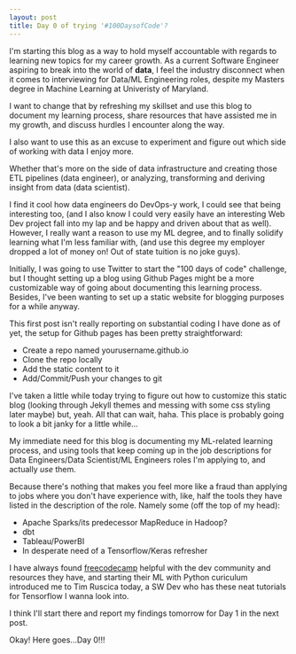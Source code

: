 ```yaml
---
layout: post
title: Day 0 of trying '#100DaysofCode'?
---
```


I'm starting this blog as a way to hold myself accountable with regards to learning new topics for my career growth. As a current Software Engineer aspiring to break into the world of **data**, I feel the industry disconnect when it comes to interviewing for Data/ML Engineering roles, despite my Masters degree in Machine Learning at Univeristy of Maryland.

I want to change that by refreshing my skillset and use this blog to document my learning process, share resources that have assisted me in my growth, and discuss hurdles I encounter along the way. 

I also want to use this as an excuse to experiment and figure out which side of working with data I enjoy more. 

Whether that's more on the side of data infrastructure and creating those ETL pipelines (data engineer), or analyzing, transforming and deriving insight from data (data scientist). 

I find it cool how data engineers do DevOps-y work, I could see that being interesting too, (and I also know I could very easily have an interesting Web Dev project fall into my lap and be happy and driven about that as well). However, I really want a reason to use my ML degree, and to finally solidify learning what I'm less familiar with, (and use this degree my employer dropped a lot of money on! Out of state tuition is no joke guys).

Initially, I was going to use Twitter to start the "100 days of code" challenge, but I thought setting up a blog using Github Pages might be a more customizable way of going about documenting this learning process. Besides, I've been wanting to set up a static website for blogging purposes for a while anyway.

This first post isn't really reporting on substantial coding I have done as of yet, the setup for Github pages has been pretty straightforward:
* Create a repo named yourusername.github.io
* Clone the repo locally
* Add the static content to it
* Add/Commit/Push your changes to git

I've taken a little while today trying to figure out how to customize this static blog (looking through Jekyll themes and messing with some css styling later maybe) but, yeah. All that can wait, haha. This place is probably going to look a bit janky for a little while...

My immediate need for this blog is documenting my ML-related learning process, and using tools that keep coming up in the job descriptions for Data Engineers/Data Scientist/ML Engineers roles I'm applying to, and actually _use_ them. 

Because there's nothing that makes you feel more like a fraud than applying to jobs where you don't have experience with, like, half the tools they have listed in the description of the role. Namely some (off the top of my head): 
* Apache Sparks/its predecessor MapReduce in Hadoop?
* dbt
* Tableau/PowerBI
* In desperate need of a Tensorflow/Keras refresher

I have always found [freecodecamp](https://www.freecodecamp.org/) helpful with the dev community and resources they have, and starting their ML with Python curiculum introduced me to Tim Ruscica today, a SW Dev who has these neat tutorials for Tensorflow I wanna look into. 

I think I'll start there and report my findings tomorrow for Day 1 in the next post. 

Okay! Here goes...Day 0!!!